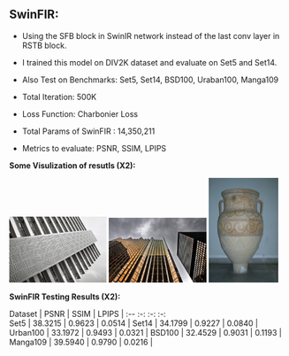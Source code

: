 ## SwinFIR:

- Using the SFB block in SwinIR network instead of the last conv layer in RSTB block. 

- I trained this model on DIV2K dataset and evaluate on Set5 and Set14. 
- Also Test on Benchmarks: Set5, Set14, BSD100, Uraban100, Manga109

- Total Iteration: 500K
- Loss Function: Charbonier Loss
- Total Params of SwinFIR : 14,350,211 
- Metrics to evaluate: PSNR, SSIM, LPIPS


**Some Visulization of resutls (X2):**
<div>
    <img src="results/Urban100_092_SwinFIR.png" alt= "Urban100_092" display='inline-block' width=35%>
    <img src="results/Urban100_019_SwinFIR.png" alt="Urban100_019" display='inline-block' width=35%>
    <img src="results/BSD100_227092_SwinFIR.png" alt="BSD100_227092" display='inline-block' width=25%>
</div>


**SwinFIR Testing Results (X2):**

  Dataset   |    PSNR   |    SSIM    |   LPIPS  |
    :--         :-:         :-:           :-:     
    Set5    |  38.3215  |   0.9623   |  0.0514  |
    Set14   |  34.1799  |   0.9227   |  0.0840  |
  Urban100  |  33.1972  |   0.9493   |  0.0321  |
   BSD100   |  32.4529  |   0.9031   |  0.1193  |
  Manga109  |  39.5940  |   0.9790   |  0.0216  |
